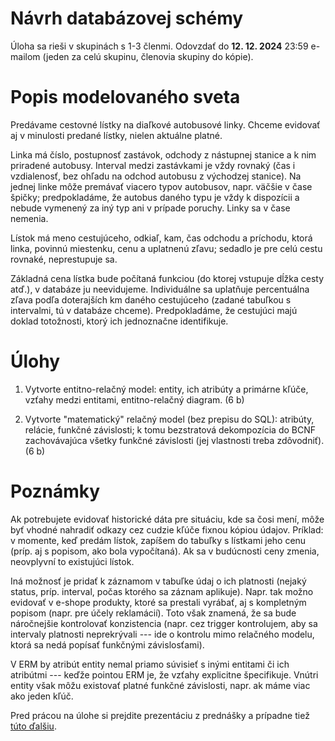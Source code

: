 # Návrh databázovej schémy

Úloha sa rieši v skupinách s 1-3 členmi.
Odovzdať do **12. 12. 2024** 23:59 e-mailom (jeden za celú skupinu, členovia skupiny do kópie).

# Popis modelovaného sveta

Predávame cestovné lístky na diaľkové autobusové linky. Chceme evidovať aj v minulosti predané lístky, nielen aktuálne platné.

Linka má číslo, postupnosť zastávok, odchody z nástupnej stanice a k nim priradené autobusy. Interval medzi zastávkami je vždy rovnaký (čas i vzdialenosť, bez ohľadu na odchod autobusu z východzej stanice). Na jednej linke môže premávať viacero typov autobusov, napr. väčšie v čase špičky; predpokladáme, že autobus daného typu je vždy k dispozícii a nebude vymenený za iný typ ani v prípade poruchy. Linky sa v čase nemenia.

Lístok má meno cestujúceho, odkiaľ, kam, čas odchodu a príchodu, ktorá linka, povinnú miestenku, cenu a uplatnenú zľavu; sedadlo je pre celú cestu rovnaké, neprestupuje sa.

Základná cena lístka bude počítaná funkciou (do ktorej vstupuje dĺžka cesty atď.), v databáze ju neevidujeme. Individuálne sa uplatňuje percentuálna zľava podľa doterajších km daného cestujúceho (zadané tabuľkou s intervalmi, tú v databáze chceme). Predpokladáme, že cestujúci majú doklad totožnosti, ktorý ich jednoznačne identifikuje.

# Úlohy

1. Vytvorte entitno-relačný model: entity, ich atribúty a primárne kľúče, vzťahy medzi entitami, entitno-relačný diagram.  (6 b)

2. Vytvorte "matematický" relačný model (bez prepisu do SQL): atribúty, relácie, funkčné závislosti;
k tomu bezstratová dekompozícia do BCNF zachovávajúca všetky funkčné závislosti (jej vlastnosti treba zdôvodniť).  (6 b)

# Poznámky

Ak potrebujete evidovať historické dáta pre situáciu, kde sa čosi mení, môže byť vhodné nahradiť odkazy cez cudzie kľúče fixnou kópiou údajov.
Príklad: v momente, keď predám lístok, zapíšem do tabuľky s lístkami jeho cenu (príp. aj s popisom, ako bola vypočítaná).
Ak sa v budúcnosti ceny zmenia, neovplyvní to existujúci lístok.

Iná možnosť je pridať k záznamom v tabuľke údaj o ich platnosti (nejaký status, príp. interval, počas ktorého sa záznam aplikuje).
Napr. tak možno evidovať v e-shope produkty, ktoré sa prestali vyrábať, aj s kompletným popisom (napr. pre účely reklamácií).
Toto však znamená, že sa bude náročnejšie kontrolovať konzistencia (napr. cez trigger kontrolujem, aby sa intervaly platnosti neprekrývali
--- ide o kontrolu mimo relačného modelu, ktorá sa nedá popísať funkčnými závislosťami).

V ERM by atribút entity nemal priamo súvisieť s inými entitami či ich atribútmi --- keďže pointou ERM je, že vzťahy explicitne špecifikuje.
Vnútri entity však môžu existovať platné funkčné závislosti, napr. ak máme viac ako jeden kľúč.

Pred prácou na úlohe si prejdite prezentáciu z prednášky a prípadne tiež
[túto ďalšiu](https://github.com/janmazak-fmfi/databazy/blob/main/dav_prednasky/p8/prezentacia8.pdf?raw=true).
